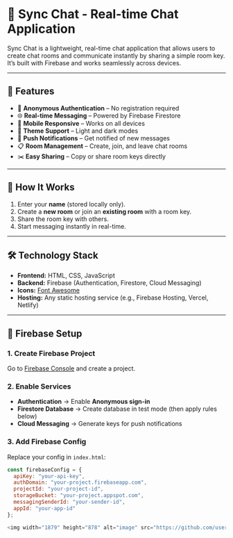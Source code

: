 # 💬 Sync Chat - Real-time Chat Application

Sync Chat is a lightweight, real-time chat application that allows users to create chat rooms and communicate instantly by sharing a simple room key.  
It’s built with Firebase and works seamlessly across devices.

---

## 🚀 Features
- 🔐 **Anonymous Authentication** – No registration required  
- 🌐 **Real-time Messaging** – Powered by Firebase Firestore  
- 📱 **Mobile Responsive** – Works on all devices  
- 🎨 **Theme Support** – Light and dark modes  
- 🔔 **Push Notifications** – Get notified of new messages  
- 📋 **Room Management** – Create, join, and leave chat rooms  
- ✂️ **Easy Sharing** – Copy or share room keys directly  

---

## 📖 How It Works
1. Enter your **name** (stored locally only).  
2. Create a **new room** or join an **existing room** with a room key.  
3. Share the room key with others.  
4. Start messaging instantly in real-time.  

---

## 🛠️ Technology Stack
- **Frontend:** HTML, CSS, JavaScript  
- **Backend:** Firebase (Authentication, Firestore, Cloud Messaging)  
- **Icons:** [Font Awesome](https://fontawesome.com/)  
- **Hosting:** Any static hosting service (e.g., Firebase Hosting, Vercel, Netlify)  

---

## 🔧 Firebase Setup

### 1. Create Firebase Project
Go to [Firebase Console](https://console.firebase.google.com/) and create a project.

### 2. Enable Services
- **Authentication** → Enable **Anonymous sign-in**  
- **Firestore Database** → Create database in test mode (then apply rules below)  
- **Cloud Messaging** → Generate keys for push notifications  

### 3. Add Firebase Config
Replace your config in `index.html`:

```javascript
const firebaseConfig = {
  apiKey: "your-api-key",
  authDomain: "your-project.firebaseapp.com",
  projectId: "your-project-id",
  storageBucket: "your-project.appspot.com",
  messagingSenderId: "your-sender-id",
  appId: "your-app-id"
};

<img width="1879" height="878" alt="image" src="https://github.com/user-attachments/assets/a6eded51-6b68-46b8-a8ed-964ed811f311" />

